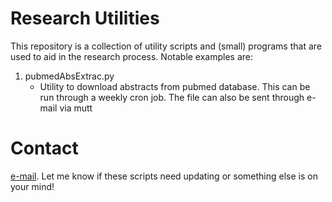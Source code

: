 Research Utilities
===

This repository is a collection of utility scripts and (small) programs that are used to aid in the research process.
Notable examples are:

1. pubmedAbsExtrac.py
   - Utility to download abstracts from pubmed database. This can be run through a weekly cron job. The file can also be sent through e-mail via mutt


Contact
===

[e-mail](mailto:chong.kim@ucdenver.edu). Let me know if these scripts need updating or something else is on your mind!
